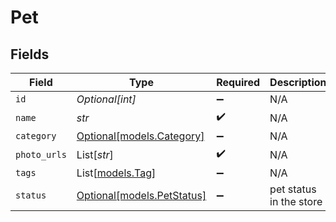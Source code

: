 # Pet


## Fields

| Field                                                | Type                                                 | Required                                             | Description                                          | Example                                              |
| ---------------------------------------------------- | ---------------------------------------------------- | ---------------------------------------------------- | ---------------------------------------------------- | ---------------------------------------------------- |
| `id`                                                 | *Optional[int]*                                      | :heavy_minus_sign:                                   | N/A                                                  | 10                                                   |
| `name`                                               | *str*                                                | :heavy_check_mark:                                   | N/A                                                  | doggie                                               |
| `category`                                           | [Optional[models.Category]](../models/category.md)   | :heavy_minus_sign:                                   | N/A                                                  |                                                      |
| `photo_urls`                                         | List[*str*]                                          | :heavy_check_mark:                                   | N/A                                                  |                                                      |
| `tags`                                               | List[[models.Tag](../models/tag.md)]                 | :heavy_minus_sign:                                   | N/A                                                  |                                                      |
| `status`                                             | [Optional[models.PetStatus]](../models/petstatus.md) | :heavy_minus_sign:                                   | pet status in the store                              |                                                      |